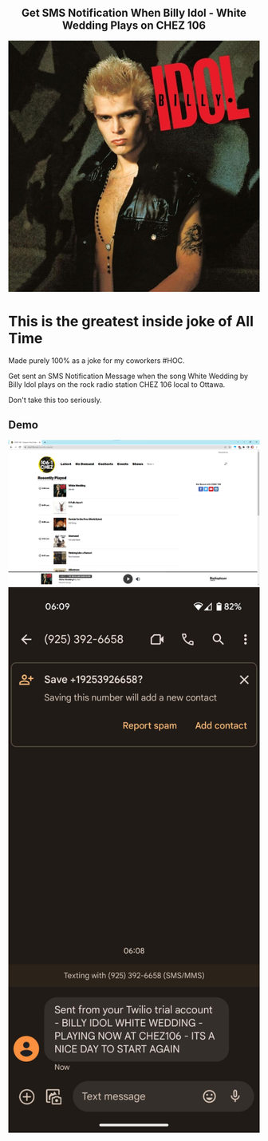 <h2 align="center">Get SMS Notification When Billy Idol - White Wedding Plays on CHEZ 106 </h3>
<p align="center">
  <a href="https://www.youtube.com/watch?v=AAZQaYKZMTI/">
    <img src="docs/billy-idol.jpg" alt="Billy Idol" width="512"/>
  </a>
</p>

# This is the greatest inside joke of All Time
Made purely 100% as a joke for my coworkers #HOC.

Get sent an SMS Notification Message when the song White Wedding by Billy Idol plays on the rock radio station CHEZ 106 local to Ottawa.

Don't take this too seriously.

## Demo
<p align="center">
  <a href="docs/chez106-billy-cropped.png/">
    <img src="docs/chez106-billy-cropped.png" alt="CHEZ106 Desktop Recently Played Billy Idol" width="1024"/>
  </a>
  <a href="docs/phone-sms-message.jpg/">
  <img src="docs/phone-sms-message.jpg" alt="Twilio Phone SMS Message" width="512"/>
  </a>
</p>
